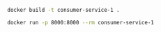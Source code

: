 ```bash
docker build -t consumer-service-1 .
```

```bash
docker run -p 8000:8000 --rm consumer-service-1
```